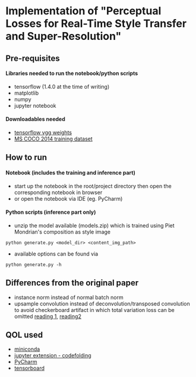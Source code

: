 # Implementation of "Perceptual Losses for Real-Time Style Transfer and Super-Resolution"

## Pre-requisites
#### Libraries needed to run the notebook/python scripts
- tensorflow (1.4.0 at the time of writing)
- matplotlib
- numpy
- jupyter notebook
#### Downloadables needed
- [tensorflow vgg weights](http://www.cs.toronto.edu/~frossard/post/vgg16/)
- [MS COCO 2014 training dataset](http://cocodataset.org/#download)

## How to run
#### Notebook (includes the training and inference part)
- start up the notebook in the root/project directory then open the corresponding notebook in browser
- or open the notebook via IDE (eg. PyCharm)
#### Python scripts (inference part only)
- unzip the model available (models.zip) which is trained using Piet Mondrian's composition as style image
```
python generate.py <model_dir> <content_img_path>
```
- available options can be found via
```
python generate.py -h
```

## Differences from the original paper
- instance norm instead of normal batch norm
- upsample convolution instead of deconvolution/transposed convolution to avoid checkerboard artifact in which total variation loss can be omitted [reading 1](https://distill.pub/2016/deconv-checkerboard/), [reading2](http://forums.fast.ai/t/how-to-avoid-the-patterned-artifacts-in-image-generation/1681)

## QOL used
- [miniconda](https://conda.io/miniconda.html)
- [jupyter extension - codefolding](https://github.com/ipython-contrib/jupyter_contrib_nbextensions)
- [PyCharm](https://www.jetbrains.com/pycharm/)
- [tensorboard](https://www.tensorflow.org/get_started/summaries_and_tensorboard)
